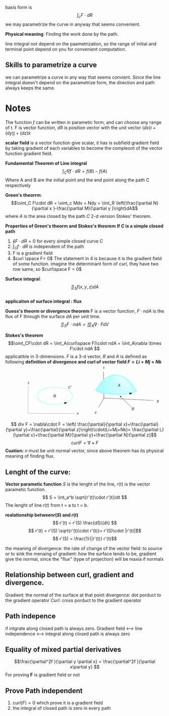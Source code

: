 basis form is 
$$ \int_cF\cdot dR$$
we may parametrize the curve in anyway that seems convenient.

**Physical meaning**: Finding the work done by the path.

line integral not depend on the paametrization, so the range of initial and terminal
point depend on you for convenient computation.

## Skills to parametrize a curve 
we can parametrize a curve in any way that seems convient. Since the line integral doesn't depend on the parametrize form, the direction and path always keeps the same.


# Notes
The function $f$ can be written in parametic form, and can choose any range of t.
F is vector function, dR is position vector with the unit vector $(dx)i+(dy)j+(dz)k$ 

**scalar field** is a vector function give scalar, it has is subfield gradient field by taking gradient of each variables to become the compleont of the vector function gradient field. 

**Fundamental Theorem of Line integral** 
$$ \int_C \nabla f \cdot dR = f(B)-f(A) $$
Where A and B are the initial point and the end point along the path C respectively 




**Green's theorrm**: 
$$\oint_C F\cdot dR = \oint_c Mdx + Ndy = \iint_R
\left(\frac{\partial N}{\partial x }-\frac{\partial M}{\partial y }\right)dA$$
where *A* is the area closed by the path *C* 2-d version Stokes' theorem.

**Properties of Green's theorm and Stokes's theorem**
**If $C$ is a simple closed path**
1. $\oint F \cdot dR = 0$ for every simple closed curve C 
2. $\int_C f \cdot dR$ is independent of the path 
3. F is a gradient field 
4. $curl \space F= 0$ 
The statement in 4 is because it is the gradient field of some function. imagine the determinant
form of curl, they have two row same, so $curl\space F = 0$ 



**Surface integral**:
$$ \iint_Sf(x,y,z)dA$$  
**applicaiton of surface integral : flux** 

**Guess's theorm or divergence theorem** 
F is a vector function, $F\cdot ndA$ is the flux of F through the surface $dA$ per unit time.    
$$\iint_S F\cdot n dA = \iiint_R \nabla \cdot F dV $$

**Stokes's theorem**  $$\oint_CF\cdot dR = \iint_A(curl\space F)\cdot ndA = \iint_A\nabla \times F\cdot ndA $$ applicatible in 3-dimensions. $F$ is a 3-d vector, $R$ and $A$ is defined as following   **definition of divergence and curl of vector field $F=Li+Mj+Nk$**
![](../../attach/p-9.png)


$$ div F = \nabla\cdot F = \left( \frac{\partial}{\partial x}+\frac{\partial}{\partial y}+\frac{\partial}{\partial z}\right)\cdot(Li+Mj+Nk)= \frac{\partial L}{\partial x}+\frac{\partial M}{\partial y}+\frac{\partial N}{\partial z}$$
$$ curl F = \nabla \times F$$
**Cuation:** 
$n$ must be unit normal vector, since above theorem has its physical meaning of finding flux. 


## **Lenght of the curve:**
**Vector parametic function**
$S$ is the lenght of the line, $r(t)$ is the vector parametic function. 
$$ S = \int_a^b \sqrt{r'(t)\cdot r'(t)}dt $$
The lenght of line $r(t)$ from t = a to t = b.

**realationship between$r(S)$ and $r(t)$**
$$ r'(t) = r'(S) \frac{dS}{dt} $$
$$ r'(t) = r'(S) \sqrt{r'(t)\cdot r'(t)}= r'(S)\cdot |r'(t)|$$
$$ r'(S) = \frac{1}{|r'(t)} r'(t)$$

the meaning of divergence:
the rate of change of the vector field: to source or to sink
the menaing of gradient:
how the surface tends to be, gradient give the normal, since the  "flux" (type of projection) will be maxia if normalx

## Relationship between curl, gradient and divergence.
Gradient: the normal of the surface at that point
divergence: dot porduct to the gradient operator
Curl: cross porduct to the gradient operator

## Path indepence
if intgrate along closed path is always zero.
Gradient field <--> line independence  <--> integral along closed path is always zero 
## Equality of mixed partial derivatives
$$\frac{\partial^2f }{\partial y \partial x} = \frac{\partial^2f }{\partial x\partial y}   $$
For proving  **F** is gradient field or not 
## Prove Path independent
1. $curl(F) = 0$
which prove it is a gradient field
2.  the integral of closed path is zero in every path




